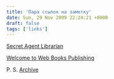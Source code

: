 ```yaml
---
title: 'Пара ссылок на заметку'
date: Sun, 29 Nov 2009 22:24:21 +0000
draft: false
tags: ['links']
---
```


[Secret Agent Librarian](http://secretagentlibrarian.blogspot.com/#)  

[Welcome to Web Books Publishing](http://www.web-books.com/#)

P. S. [Archive](http://web.archive.org/web/20091203111030/http://www.web-books.com/)